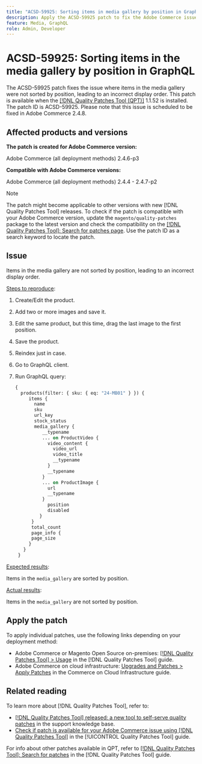 ```yaml
---
title: "ACSD-59925: Sorting items in media gallery by position in GraphQL"
description: Apply the ACSD-59925 patch to fix the Adobe Commerce issue where items in the media gallery were not sorted by position, leading to an incorrect display order.
feature: Media, GraphQL
role: Admin, Developer
---
```

# ACSD-59925: Sorting items in the media gallery by position in GraphQL

The ACSD-59925 patch fixes the issue where items in the media gallery were not sorted by position, leading to an incorrect display order. This patch is available when the [[!DNL Quality Patches Tool (QPT)]](https://experienceleague.adobe.com/en/docs/commerce-knowledge-base/kb/announcements/commerce-announcements/magento-quality-patches-released-new-tool-to-self-serve-quality-patches) 1.1.52 is installed. The patch ID is ACSD-59925. Please note that this issue is scheduled to be fixed in Adobe Commerce 2.4.8.

## Affected products and versions

**The patch is created for Adobe Commerce version:**

Adobe Commerce (all deployment methods) 2.4.6-p3

**Compatible with Adobe Commerce versions:**

Adobe Commerce (all deployment methods) 2.4.4 - 2.4.7-p2

>[!NOTE]
>
>The patch might become applicable to other versions with new [!DNL Quality Patches Tool] releases. To check if the patch is compatible with your Adobe Commerce version, update the `magento/quality-patches` package to the latest version and check the compatibility on the [[!DNL Quality Patches Tool]: Search for patches page](https://experienceleague.adobe.com/tools/commerce-quality-patches/index.html). Use the patch ID as a search keyword to locate the patch.

## Issue

Items in the media gallery are not sorted by position, leading to an incorrect display order.

<u>Steps to reproduce</u>:

1. Create/Edit the product.
1. Add two or more images and save it.
1. Edit the same product, but this time, drag the last image to the first position.
1. Save the product.
1. Reindex just in case.
1. Go to GraphQL client.
1. Run GraphQL query:

    ```GraphQL
    {
      products(filter: { sku: { eq: "24-MB01" } }) {
         items {
           name
           sku
           url_key
           stock_status
           media_gallery {
              __typename
              ... on ProductVideo {
                video_content {
                  video_url
                  video_title
                  __typename
                }
                __typename
              }
              ... on ProductImage {
                url
                __typename
              }
                position
                disabled
             }
          }
          total_count
          page_info {
          page_size
         }
       }
     }
    ``` 

<u>Expected results</u>:

Items in the `media_gallery` are sorted by position.

<u>Actual results</u>:

Items in the `media_gallery` are not sorted by position.

## Apply the patch

To apply individual patches, use the following links depending on your deployment method:

* Adobe Commerce or Magento Open Source on-premises: [[!DNL Quality Patches Tool] > Usage](/help/tools/quality-patches-tool/usage.md) in the [!DNL Quality Patches Tool] guide.
* Adobe Commerce on cloud infrastructure: [Upgrades and Patches > Apply Patches](https://experienceleague.adobe.com/docs/commerce-cloud-service/user-guide/develop/upgrade/apply-patches.html) in the Commerce on Cloud Infrastructure guide.

## Related reading

To learn more about [!DNL Quality Patches Tool], refer to:

* [[!DNL Quality Patches Tool] released: a new tool to self-serve quality patches](https://experienceleague.adobe.com/en/docs/commerce-knowledge-base/kb/announcements/commerce-announcements/magento-quality-patches-released-new-tool-to-self-serve-quality-patches) in the support knowledge base.
* [Check if patch is available for your Adobe Commerce issue using [!DNL Quality Patches Tool]](/help/tools/quality-patches-tool/patches-available-in-qpt/check-patch-for-magento-issue-with-magento-quality-patches.md) in the [!UICONTROL Quality Patches Tool] guide.


For info about other patches available in QPT, refer to [[!DNL Quality Patches Tool]: Search for patches](https://experienceleague.adobe.com/tools/commerce-quality-patches/index.html) in the [!DNL Quality Patches Tool] guide.